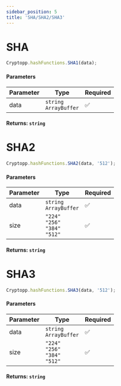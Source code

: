 ```yaml
---
sidebar_position: 5
title: 'SHA/SHA2/SHA3'
---
```


#

# SHA

```js
Cryptopp.hashFunctions.SHA1(data);
```

#### Parameters

| Parameter | Type                         | Required |
| --------- | ---------------------------- | -------- |
| data      | `string` <br/> `ArrayBuffer` | ✅       |

#### Returns: `string`

# SHA2

```js
Cryptopp.hashFunctions.SHA2(data, '512');
```

#### Parameters

| Parameter | Type                                            | Required |
| --------- | ----------------------------------------------- | -------- |
| data      | `string` <br/> `ArrayBuffer`                    | ✅       |
| size      | `"224"` <br/> `"256"` <br/>`"384"` <br/>`"512"` | ✅       |

#### Returns: `string`

# SHA3

```js
Cryptopp.hashFunctions.SHA3(data, '512');
```

#### Parameters

| Parameter | Type                                             | Required |
| --------- | ------------------------------------------------ | -------- |
| data      | `string` <br/> `ArrayBuffer`                     | ✅       |
| size      | `"224"` <br/> `"256"` <br/>`"384"` <br/> `"512"` | ✅       |

#### Returns: `string`
